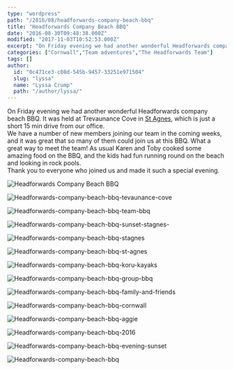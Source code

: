 ```yaml
---
type: "wordpress"
path: "/2016/08/headforwards-company-beach-bbq"
title: "Headforwards Company Beach BBQ"
date: "2016-08-30T09:48:38.000Z"
modified: "2017-11-03T10:52:53.000Z"
excerpt: "On Friday evening we had another wonderful Headforwards company beach BBQ. It was held at Trevaunance Cove in St Agnes, which is just a short 15 min drive from our office. We have a number of new members joining our team in the coming weeks, and it was great that so many of them could …"
categories: ["Cornwall","Team adventures","The Headforwards Team"]
tags: []
author:
  id: "0c471ce3-c08d-545b-9457-33251e971504"
  slug: "lyssa"
  name: "Lyssa Crump"
  path: "/author/lyssa/"
---
```

On Friday evening we had another wonderful Headforwards company beach BBQ. It was held at Trevaunance Cove in [St Agnes](http://www.cornwall-online.co.uk/carrick/stagnes-trevaunancecove.asp), which is just a short 15 min drive from our office.  
We have a number of new members joining our team in the coming weeks, and it was great that so many of them could join us at this BBQ. What a great way to meet the team! As usual Karen and Toby cooked some amazing food on the BBQ, and the kids had fun running round on the beach and looking in rock pools.  
Thank you to everyone who joined us and made it such a special evening.

<section class="gallery">

![Headforwards Company Beach BBQ](/wp-content/uploads/2016/08/Headforwards-company-beach-bbq.jpg)

![Headforwards-company-beach-bbq-tevaunance-cove](/wp-content/uploads/2016/08/Headforwards-company-beach-bbq-tevaunance-cove.jpg)

![Headforwards-company-beach-bbq-team-bbq](/wp-content/uploads/2016/08/Headforwards-company-beach-bbq-team-bbq.jpg)

![Headforwards-company-beach-bbq-sunset-stagnes-](/wp-content/uploads/2016/08/Headforwards-company-beach-bbq-sunset-stagnes-.jpg)

![Headforwards-company-beach-bbq-stagnes](/wp-content/uploads/2016/08/Headforwards-company-beach-bbq-stagnes.jpg)

![Headforwards-company-beach-bbq-st-agnes](/wp-content/uploads/2016/08/Headforwards-company-beach-bbq-st-agnes.jpg)

![Headforwards-company-beach-bbq-koru-kayaks](/wp-content/uploads/2016/08/Headforwards-company-beach-bbq-koru-kayaks.jpg)

![Headforwards-company-beach-bbq-group-bbq](/wp-content/uploads/2016/08/Headforwards-company-beach-bbq-group-bbq.jpg)

![Headforwards-company-beach-bbq-family-and-friends](/wp-content/uploads/2016/08/Headforwards-company-beach-bbq-family-and-friends.jpg)

![Headforwards-company-beach-bbq-cornwall](/wp-content/uploads/2016/08/Headforwards-company-beach-bbq-cornwall.jpg)

![Headforwards-company-beach-bbq-aggie](/wp-content/uploads/2016/08/Headforwards-company-beach-bbq-aggie.jpg)

![Headforwards-company-beach-bbq-2016](/wp-content/uploads/2016/08/Headforwards-company-beach-bbq-2016.jpg)

![Headforwards-company-beach-bbq-evening-sunset](/wp-content/uploads/2016/08/Headforwards-company-beach-bbq-evening-sunset.jpg)

![Headforwards-company-beach-bbq](/wp-content/uploads/2016/08/Headforwards-company-beach-bbq.jpg)

</section>


